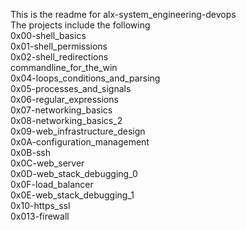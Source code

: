 This is the readme for alx-system_engineering-devops  
The projects include the following  
0x00-shell_basics  
0x01-shell_permissions  
0x02-shell_redirections  
commandline_for_the_win  
0x04-loops_conditions_and_parsing  
0x05-processes_and_signals  
0x06-regular_expressions  
0x07-networking_basics  
0x08-networking_basics_2  
0x09-web_infrastructure_design  
0x0A-configuration_management  
0x0B-ssh  
0x0C-web_server  
0x0D-web_stack_debugging_0  
0x0F-load_balancer  
0x0E-web_stack_debugging_1  
0x10-https_ssl  
0x013-firewall  
